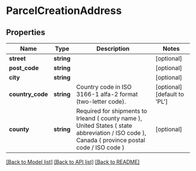 # ParcelCreationAddress

## Properties
Name | Type | Description | Notes
------------ | ------------- | ------------- | -------------
**street** | **string** |  | [optional] 
**post_code** | **string** |  | [optional] 
**city** | **string** |  | [optional] 
**country_code** | **string** | Country code in ISO 3166-1 alfa-2 format (two-letter code). | [optional] [default to 'PL']
**county** | **string** | Required for shipments to Irleand ( county name ), United States ( state abbreviation / ISO code ), Canada ( province postal code / ISO code ) | [optional] 

[[Back to Model list]](../../README.md#documentation-for-models) [[Back to API list]](../../README.md#documentation-for-api-endpoints) [[Back to README]](../../README.md)

